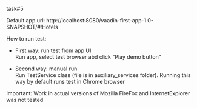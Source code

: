 task#5

Default app url: http://localhost:8080/vaadin-first-app-1.0-SNAPSHOT/#!Hotels

How to run test:
- First way: run test from app UI  
Run app, select test browser abd click "Play demo button"

- Second way: manual run  
Run TestService class (file is in auxiliary_services folder). Running this way by default runs test in Chrome browser

Important:
Work in actual versions of Mozilla FireFox and InternetExplorer was not tested




